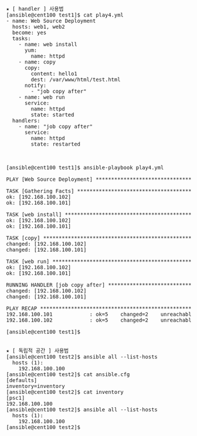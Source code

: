 <pre>
★ [ handler ] 사용법
[ansible@cent100 test1]$ cat play4.yml 
- name: Web Source Deployment 
  hosts: web1, web2
  become: yes
  tasks:
    - name: web install
      yum:
        name: httpd
    - name: copy
      copy:
        content: hello1
        dest: /var/www/html/test.html
      notify:
        - "job copy after"
    - name: web run
      service:
        name: httpd
        state: started
  handlers:
    - name: "job copy after"
      service:
        name: httpd
        state: restarted

       
 
[ansible@cent100 test1]$ ansible-playbook play4.yml

PLAY [Web Source Deployment] *******************************************************************************************************

TASK [Gathering Facts] *************************************************************************************************************
ok: [192.168.100.102]
ok: [192.168.100.101]

TASK [web install] *****************************************************************************************************************
ok: [192.168.100.102]
ok: [192.168.100.101]

TASK [copy] ************************************************************************************************************************
changed: [192.168.100.102]
changed: [192.168.100.101]

TASK [web run] *********************************************************************************************************************
ok: [192.168.100.102]
ok: [192.168.100.101]

RUNNING HANDLER [job copy after] ***************************************************************************************************
changed: [192.168.100.102]
changed: [192.168.100.101]

PLAY RECAP *************************************************************************************************************************
192.168.100.101            : ok=5    changed=2    unreachable=0    failed=0   
192.168.100.102            : ok=5    changed=2    unreachable=0    failed=0   

[ansible@cent100 test1]$ 


★ [ 독립적 공간 ] 사용법
[ansible@cent100 test2]$ ansible all --list-hosts
  hosts (1):
    192.168.100.100
[ansible@cent100 test2]$ cat ansible.cfg 
[defaults]
inventory=inventory
[ansible@cent100 test2]$ cat inventory 
[psc1]
192.168.100.100
[ansible@cent100 test2]$ ansible all --list-hosts
  hosts (1):
    192.168.100.100
[ansible@cent100 test2]$ 

</pre>